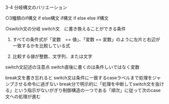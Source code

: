 3-4 分岐構文のバリエーション

○3種類のif構文
if else構文
if構文
if else else if構文

○switch文の分岐
switch文　に書き換えることができる条件

1. すべての条件式が「変数　== 値」、「変数 == 変数」のように左片と右辺が一致するかを比較している式

2. 比較する値が整数、文字列、または文字

switch文記述の注意点
switch直後に書くのは条件しいではなく変数

break文を書き忘れると
switch文は条件に一致するcaseラベルまで処理をジャンプさせる命令に過ぎない
break分で明示的に「処理を中断してswitch文を抜ける」という指示がないがぎり制御構造の一つである「順次」に従って次のcase文への処理が進む
